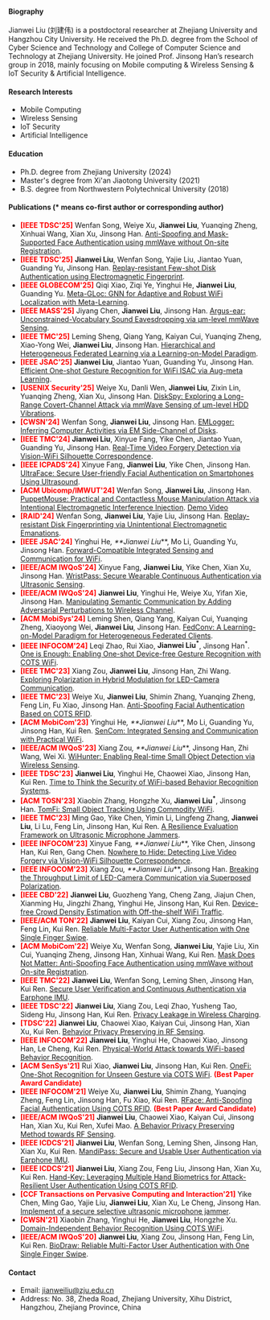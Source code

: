 #### Biography
Jianwei Liu (刘建伟) is a postdoctoral researcher at Zhejiang University and Hangzhou City University. He received the Ph.D. degree from the School of Cyber Science and Technology and College of Computer Science and Technology at Zhejiang University. He joined Prof. Jinsong Han’s research group in 2018, mainly focusing on Mobile computing & Wireless Sensing & IoT Security & Artificial Intelligence. 

#### Research Interests
-  Mobile Computing
-  Wireless Sensing
-  IoT Security
-  Artificial Intelligence


#### Education
- Ph.D. degree from Zhejiang University (2024)
- Master's degree from Xi'an Jiaotong University (2021)
- B.S. degree from Northwestern Polytechnical University (2018)

#### Publications (* means co-first author or corresponding author)
- **<font color="Red">[IEEE TDSC'25]</font>** Wenfan Song, Weiye Xu, **Jianwei Liu**, Yuanqing Zheng, Xinhuai Wang, Xian Xu, Jinsong Han. <u>Anti-Spoofing and Mask-Supported Face Authentication using mmWave without On-site Registration</u>. 
- **<font color="Red">[IEEE TDSC'25]</font>** **Jianwei Liu**, Wenfan Song, Yajie Liu, Jiantao Yuan, Guanding Yu, Jinsong Han. <u>Replay-resistant Few-shot Disk Authentication using Electromagnetic Fingerprint</u>. 
- **<font color="Red">[IEEE GLOBECOM'25]</font>** Qiqi Xiao, Ziqi Ye, Yinghui He, **Jianwei Liu**, Guanding Yu. <u>Meta-GLoc: GNN for Adaptive and Robust WiFi Localization with Meta-Learning</u>. 
- **<font color="Red">[IEEE MASS'25]</font>** Jiyang Chen, **Jianwei Liu**, Jinsong Han. <u>Argus-ear: Unconstrained-Vocabulary Sound Eavesdropping via μm-level mmWave Sensing</u>. 
- **<font color="Red">[IEEE TMC'25]</font>** Leming Sheng, Qiang Yang, Kaiyan Cui, Yuanqing Zheng, Xiao-Yong Wei, **Jianwei Liu**, Jinsong Han. <u>Hierarchical and Heterogeneous Federated Learning via a Learning-on-Model Paradigm</u>. 
- **<font color="Red">[IEEE JSAC'25]</font>** **Jianwei Liu**, Jiantao Yuan, Guanding Yu, Jinsong Han. <u>Efficient One-shot Gesture Recognition for WiFi ISAC via Aug-meta Learning</u>. 
- **<font color="Red">[USENIX Security'25]</font>** Weiye Xu, Danli Wen, **Jianwei Liu**, Zixin Lin, Yuanqing Zheng, Xian Xu, Jinsong Han. <u>DiskSpy: Exploring a Long-Range Covert-Channel Attack via mmWave Sensing of μm-level HDD Vibrations</u>. 
- **<font color="Red">[CWSN'24]</font>** Wenfan Song, **Jianwei Liu**, Jinsong Han. <u>EMLogger: Inferring Computer Activities via EM Side-Channel of Disks</u>.
- **<font color="Red">[IEEE TMC'24]</font>** **Jianwei Liu**, Xinyue Fang, Yike Chen, Jiantao Yuan, Guanding Yu, Jinsong Han. <u>Real-Time Video Forgery Detection via Vision-WiFi Silhouette Correspondence</u>. 
- **<font color="Red">[IEEE ICPADS'24]</font>** Xinyue Fang, **Jianwei Liu**, Yike Chen, Jinsong Han. <u>UltraFace: Secure User-friendly Facial Authentication on Smartphones Using Ultrasound</u>. 
- **<font color="Red">[ACM Ubicomp/IMWUT'24]</font>** Wenfan Song, **Jianwei Liu**, Jinsong Han. <u>PuppetMouse: Practical and Contactless Mouse Manipulation Attack via Intentional Electromagnetic Interference Injection</u>. [Demo Video](https://files.catbox.moe/ou5xdw.mp4)
- **<font color="Red">[RAID'24]</font>** Wenfan Song, **Jianwei Liu**, Yajie Liu, Jinsong Han. <u>Replay-resistant Disk Fingerprinting via Unintentional Electromagnetic Emanations</u>. 
- **<font color="Red">[IEEE JSAC'24]</font>** Yinghui He<sup>*</sup>, **Jianwei Liu<sup>*</sup>**, Mo Li, Guanding Yu, Jinsong Han. <u>Forward-Compatible Integrated Sensing and Communication for WiFi</u>. 
- **<font color="Red">[IEEE/ACM IWQoS'24]</font>** Xinyue Fang, **Jianwei Liu**, Yike Chen, Xian Xu, Jinsong Han. <u>WristPass: Secure Wearable Continuous Authentication via Ultrasonic Sensing</u>. 
- **<font color="Red">[IEEE/ACM IWQoS'24]</font>** **Jianwei Liu**, Yinghui He, Weiye Xu, Yifan Xie, Jinsong Han. <u>Manipulating Semantic Communication by Adding Adversarial Perturbations to Wireless Channel</u>. 
- **<font color="Red">[ACM MobiSys'24]</font>** Leming Shen, Qiang Yang, Kaiyan Cui, Yuanqing Zheng, Xiaoyong Wei, **Jianwei Liu**, Jinsong Han. <u>FedConv: A Learning-on-Model Paradigm for Heterogeneous Federated Clients</u>. 
- **<font color="Red">[IEEE INFOCOM'24]</font>** Leqi Zhao, Rui Xiao, **Jianwei Liu<sup>*</sup>**, Jinsong Han<sup>*</sup>. <u>One is Enough: Enabling One-shot Device-free Gesture Recognition with COTS WiFi</u>. 
- **<font color="Red">[IEEE TMC'23]</font>** Xiang Zou, **Jianwei Liu**, Jinsong Han, Zhi Wang. <u>Exploring Polarization in Hybrid Modulation for LED-Camera Communication</u>. 
- **<font color="Red">[IEEE TMC'23]</font>** Weiye Xu, **Jianwei Liu**, Shimin Zhang, Yuanqing Zheng, Feng Lin, Fu Xiao, Jinsong Han. <u>Anti-Spoofing Facial Authentication Based on COTS RFID</u>. 
- **<font color="Red">[ACM MobiCom'23]</font>** Yinghui He<sup>*</sup>, **Jianwei Liu<sup>*</sup>**, Mo Li, Guanding Yu, Jinsong Han, Kui Ren. <u>SenCom: Integrated Sensing and Communication with Practical WiFi</u>. 
- **<font color="Red">[IEEE/ACM IWQoS'23]</font>** Xiang Zou<sup>*</sup>, **Jianwei Liu<sup>*</sup>**, Jinsong Han, Zhi Wang, Wei Xi. <u>WiHunter: Enabling Real-time Small Object Detection via Wireless Sensing</u>. 
- **<font color="Red">[IEEE TDSC'23]</font>** **Jianwei Liu**, Yinghui He, Chaowei Xiao, Jinsong Han, Kui Ren. <u>Time to Think the Security of WiFi-based Behavior Recognition Systems</u>. 
- **<font color="Red">[ACM TOSN'23]</font>** Xiaobin Zhang, Hongzhe Xu, **Jianwei Liu<sup>*</sup>**, Jinsong Han. <u>TomFi: Small Object Tracking Using Commodity WiFi</u>. 
- **<font color="Red">[IEEE TMC'23]</font>** Ming Gao, Yike Chen, Yimin Li, Lingfeng Zhang, **Jianwei Liu**, Li Lu, Feng Lin, Jinsong Han, Kui Ren. <u>A Resilience Evaluation Framework on Ultrasonic Microphone Jammers</u>. 
- **<font color="Red">[IEEE INFOCOM'23]</font>** Xinyue Fang<sup>*</sup>, **Jianwei Liu<sup>*</sup>**, Yike Chen, Jinsong Han, Kui Ren, Gang Chen. <u>Nowhere to Hide: Detecting Live Video Forgery via Vision-WiFi Silhouette Correspondence</u>. 
- **<font color="Red">[IEEE INFOCOM'23]</font>** Xiang Zou<sup>*</sup>, **Jianwei Liu<sup>*</sup>**, Jinsong Han. <u>Breaking the Throughput Limit of LED-Camera Communication via Superposed Polarization</u>. 
- **<font color="Red">[IEEE CBD'22]</font>** **Jianwei Liu**, Guozheng Yang, Cheng Zang, Jiajun Chen, Xianming Hu, Jingzhi Zhang, Yinghui He, Jinsong Han, Kui Ren. <u>Device-free Crowd Density Estimation with Off-the-shelf WiFi Traffic</u>. 
- **<font color="Red">[IEEE/ACM TON'22]</font>** **Jianwei Liu**, Kaiyan Cui, Xiang Zou, Jinsong Han, Feng Lin, Kui Ren. <u>Reliable Multi-Factor User Authentication with One Single Finger Swipe</u>. 
- **<font color="Red">[ACM MobiCom'22]</font>** Weiye Xu, Wenfan Song, **Jianwei Liu**, Yajie Liu, Xin Cui, Yuanqing Zheng, Jinsong Han, Xinhuai Wang, Kui Ren. <u>Mask Does Not Matter: Anti-Spoofing Face Authentication using mmWave without On-site Registration</u>. 
- **<font color="Red">[IEEE TMC'22]</font>** **Jianwei Liu**, Wenfan Song, Leming Shen, Jinsong Han, Kui Ren. <u>Secure User Verification and Continuous Authentication via Earphone IMU</u>. 
- **<font color="Red">[IEEE TDSC'22]</font>** **Jianwei Liu**, Xiang Zou, Leqi Zhao, Yusheng Tao, Sideng Hu, Jinsong Han, Kui Ren. <u>Privacy Leakage in Wireless Charging</u>. 
- **<font color="Red">[TDSC'22]</font>** **Jianwei Liu**, Chaowei Xiao, Kaiyan Cui, Jinsong Han, Xian Xu, Kui Ren. <u>Behavior Privacy Preserving in RF Sensing</u>. 
- **<font color="Red">[IEEE INFOCOM'22]</font>** **Jianwei Liu**, Yinghui He, Chaowei Xiao, Jinsong Han, Le Cheng, Kui Ren. <u>Physical-World Attack towards WiFi-based Behavior Recognition</u>. 
- **<font color="Red">[ACM SenSys'21]</font>** Rui Xiao, **Jianwei Liu**, Jinsong Han, Kui Ren. <u>OneFi: One-Shot Recognition for Unseen Gesture via COTS WiFi</u>. **<font color="Red">(Best Paper Award Candidate)</font>**
- **<font color="Red">[IEEE INFOCOM'21]</font>** Weiye Xu, **Jianwei Liu**, Shimin Zhang, Yuanqing Zheng, Feng Lin, Jinsong Han, Fu Xiao, Kui Ren. <u>RFace: Anti-Spoofing Facial Authentication Using COTS RFID</u>.  **<font color="Red">(Best Paper Award Candidate)</font>**
- **<font color="Red">[IEEE/ACM IWQoS'21]</font>** **Jianwei Liu**, Chaowei Xiao, Kaiyan Cui, Jinsong Han, Xian Xu, Kui Ren, Xufei Mao. <u>A Behavior Privacy Preserving Method towards RF Sensing</u>. 
- **<font color="Red">[IEEE ICDCS'21]</font>** **Jianwei Liu**, Wenfan Song, Leming Shen, Jinsong Han, Xian Xu, Kui Ren. <u>MandiPass: Secure and Usable User Authentication via Earphone IMU</u>. 
- **<font color="Red">[IEEE ICDCS'21]</font>** **Jianwei Liu**, Xiang Zou, Feng Liu, Jinsong Han, Xian Xu, Kui Ren. <u>Hand-Key: Leveraging Multiple Hand Biometrics for Attack-Resilient User Authentication Using COTS RFID</u>. 
- **<font color="Red">[CCF Transactions on Pervasive Computing and Interaction'21]</font>** Yike Chen, Ming Gao, Yajie Liu, **Jianwei Liu**, Xian Xu, Le Cheng, Jinsong Han. <u>Implement of a secure selective ultrasonic microphone jammer</u>. 
- **<font color="Red">[CWSN'21]</font>** Xiaobin Zhang, Yinghui He, **Jianwei Liu**, Hongzhe Xu. <u>Domain-Independent Behavior Recognition Using COTS WiFi</u>. 
- **<font color="Red">[IEEE/ACM IWQoS'20]</font>** **Jianwei Liu**, Xiang Zou, Jinsong Han, Feng Lin, Kui Ren.
  <u>BioDraw: Reliable Multi-Factor User Authentication with One Single Finger Swipe</u>. 

#### Contact
- Email: jianweiliu@zju.edu.cn
- Address: No. 38, Zheda Road, Zhejiang University, Xihu District, Hangzhou, Zhejiang Province, China
